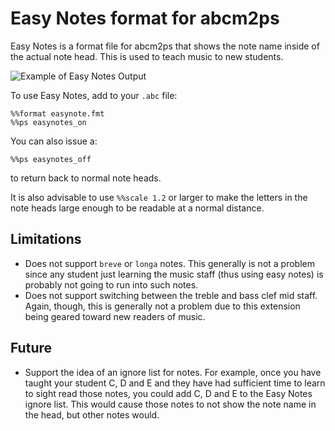 Easy Notes format for abcm2ps
=============================

Easy Notes is a format file for abcm2ps that shows the note name inside of
the actual note head. This is used to teach music to new students.

![Example of Easy Notes Output](http://jeremy.cowgar.com/easynotes.png "Example of Easy Notes Output")

To use Easy Notes, add to your ``.abc`` file:

    %%format easynote.fmt
    %%ps easynotes_on

You can also issue a:

    %%ps easynotes_off

to return back to normal note heads.

It is also advisable to use ``%%scale 1.2`` or larger to make the letters in the note heads
large enough to be readable at a normal distance.

Limitations
-----------

* Does not support ``breve`` or ``longa`` notes. This generally is not a problem 
  since any student just learning the music staff (thus using easy notes)
  is probably not going to run into such notes.
* Does not support switching between the treble and bass clef mid staff. Again, though,
  this is generally not a problem due to this extension being geared toward new readers
  of music.

Future
------

* Support the idea of an ignore list for notes. For example, once you have taught
  your student C, D and E and they have had sufficient time to learn to sight read
  those notes, you could add C, D and E to the Easy Notes ignore list. This would
  cause those notes to not show the note name in the head, but other notes would.
